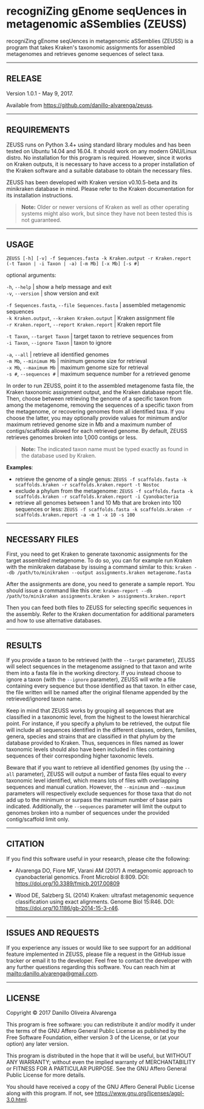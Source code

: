 # **recogniZing gEnome seqUences in metagenomic aSSemblies (ZEUSS)**

recogniZing gEnome seqUences in metagenomic aSSemblies (ZEUSS) is a program that takes Kraken's taxonomic assignments for assembled metagenomes and retrieves genome sequences of select taxa.

---

## RELEASE

Version 1.0.1 - May 9, 2017.

Available from <https://github.com/danillo-alvarenga/zeuss>.

---

## REQUIREMENTS

ZEUSS runs on Python 3.4+ using standard library modules and has been tested on Ubuntu 14.04 and 16.04. It should work on any modern GNU/Linux distro. No installation for this program is required. However, since it works on Kraken outputs, it is necessary to have access to a proper installation of the Kraken software and a suitable database to obtain the necessary files.

ZEUSS has been developed with Kraken version v0.10.5-beta and its minikraken database in mind. Please refer to the Kraken documentation for its installation instructions.

>**Note:** Older or newer versions of Kraken as well as other operating systems might also work, but since they have not been tested this is not guaranteed.

---

## USAGE

`ZEUSS [-h] [-v] -f Sequences.fasta -k Kraken.output -r Kraken.report (-t Taxon | -i Taxon | -a) [-m Mb] [-x Mb] [-s #]`  

optional arguments:

`-h`, `--help` | show a help message and exit  
`-v`, `--version` | show version and exit  

`-f Sequences.fasta`, `--file Sequences.fasta` | assembled metagenomic sequences  
`-k Kraken.output`, `--kraken Kraken.output` | Kraken assignment file  
`-r Kraken.report`, `--report Kraken.report` | Kraken report file  

`-t Taxon`, `--target Taxon` | target taxon to retrieve sequences from  
`-i Taxon`, `--ignore Taxon` | taxon to ignore  

`-a`, `--all` | retrieve all identified genomes  
`-m Mb`, `--minimum Mb` | minimum genome size for retrieval  
`-x Mb`, `--maximum Mb` | maximum genome size for retrieval  
`-s #`, `--sequences #` | maximum sequence number for a retrieved genome  

In order to run ZEUSS, point it to the assembled metagenome fasta file, the Kraken taxonomic assignment output, and the Kraken database report file. Then, choose between retrieving the genome of a specific taxon from among the metagenome, removing the sequences of a specific taxon from the metagenome, or recovering genomes from all identified taxa. If you choose the latter, you may optionally provide values for minimum and/or maximum retrieved genome size in Mb and a maximum number of contigs/scaffolds allowed for each retrieved genome. By default, ZEUSS retrieves genomes broken into 1,000 contigs or less.

>**Note:** The indicated taxon name must be typed exactly as found in the database used by Kraken.

**Examples**:
- retrieve the genome of a single genus: `ZEUSS -f scaffolds.fasta -k scaffolds.kraken -r scaffolds.kraken.report -t Nostoc`
- exclude a phylum from the metagenome: `ZEUSS -f scaffolds.fasta -k scaffolds.kraken -r scaffolds.kraken.report -i Cyanobacteria`
- retrieve all genomes between 1 and 10 Mb that are broken into 100 sequences or less: `ZEUSS -f scaffolds.fasta -k scaffolds.kraken -r scaffolds.kraken.report -a -m 1 -x 10 -s 100`

---

## NECESSARY FILES

First, you need to get Kraken to generate taxonomic assignments for the target assembled metagenome. To do so, you can for example run Kraken with the minikraken database by issuing a command similar to this:
`kraken --db /path/to/minikraken --output assignments.kraken metagenome.fasta`

After the assignments are done, you need to generate a sample report. You should issue a command like this one:
`kraken-report --db /path/to/minikraken assignments.kraken > assignments.kraken.report`

Then you can feed both files to ZEUSS for selecting specific sequences in the assembly. Refer to the Kraken documentation for additional parameters and how to use alternative databases.

---

## RESULTS

If you provide a taxon to be retrieved (with the `--target` parameter), ZEUSS will select sequences in the metagenome assigned to that taxon and write them into a fasta file in the working directory. If you instead choose to ignore a taxon (with the `--ignore` parameter), ZEUSS will write a file containing every sequence but those identified as that taxon. In either case, the file written will be named after the original filename appended by the retrieved/ignored taxon name.

Keep in mind that ZEUSS works by grouping all sequences that are classified in a taxonomic level, from the highest to the lowest hierarchical point. For instance, if you specify a phylum to be retrieved, the output file will include all sequences identified in the different classes, orders, families, genera, species and strains that are classified in that phylum by the database provided to Kraken. Thus, sequences in files named as lower taxonomic levels should also have been included in files containing sequences of their corresponding higher taxonomic levels.

Beware that if you want to retrieve all identified genomes (by using the `--all` parameter), ZEUSS will output a number of fasta files equal to every taxonomic level identified, which means lots of files with overlapping sequences and manual curation. However, the `--minimum` and `--maximum` parameters will respectively exclude sequences for those taxa that do not add up to the minimum or surpass the maximum number of base pairs indicated. Additionally, the `--sequences` parameter will limit the output to genomes broken into a number of sequences under the provided contig/scaffold limit only.

---

## CITATION

If you find this software useful in your research, please cite the following:

- Alvarenga DO, Fiore MF, Varani AM (2017) A metagenomic approach to cyanobacterial genomics. Front Microbiol 8:809. DOI: <https://doi.org/10.3389/fmicb.2017.00809>

- Wood DE, Salzberg SL (2014) Kraken: ultrafast metagenomic sequence classification using exact alignments. Genome Biol 15:R46. DOI: <https://doi.org/10.1186/gb-2014-15-3-r46>.

---

## ISSUES AND REQUESTS

If you experience any issues or would like to see support for an additional feature implemented in ZEUSS, please file a request in the GitHub issue tracker or email it to the developer. Feel free to contact the developer with any further questions regarding this software. You can reach him at <mailto:danillo.alvarenga@gmail.com>.

---

## LICENSE

Copyright © 2017 Danillo Oliveira Alvarenga

This program is free software: you can redistribute it and/or modify it under the terms of the GNU Affero General Public License as published by the Free Software Foundation, either version 3 of the License, or (at your option) any later version.

This program is distributed in the hope that it will be useful, but WITHOUT ANY WARRANTY; without even the implied warranty of MERCHANTABILITY or FITNESS FOR A PARTICULAR PURPOSE. See the GNU Affero General Public License for more details.

You should have received a copy of the GNU Affero General Public License along with this program. If not, see <https://www.gnu.org/licenses/agpl-3.0.html>.
